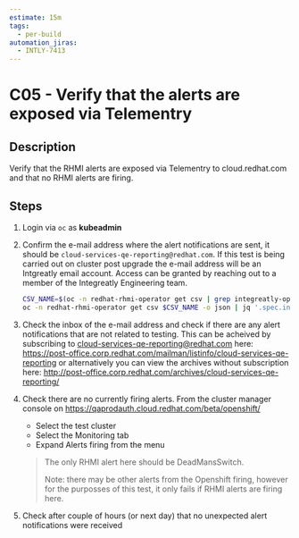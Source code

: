 ```yaml
---
estimate: 15m
tags:
  - per-build
automation_jiras:
  - INTLY-7413
---
```


# C05 - Verify that the alerts are exposed via Telementry

## Description

Verify that the RHMI alerts are exposed via Telementry to cloud.redhat.com and that no RHMI alerts are firing.

## Steps

1. Login via `oc` as **kubeadmin**

2. Confirm the e-mail address where the alert notifications are sent, it should be `cloud-services-qe-reporting@redhat.com`. If this test is being carried out on cluster post upgrade the e-mail address will be an Intgreatly email account. Access can be granted by reaching out to a member of the Integreatly Engineering team.

   ```bash
   CSV_NAME=$(oc -n redhat-rhmi-operator get csv | grep integreatly-operator | awk '{print $1}')
   oc -n redhat-rhmi-operator get csv $CSV_NAME -o json | jq '.spec.install.spec.deployments[] | select(.name=="rhmi-operator") | .spec.template.spec.containers[] | select(.name=="rhmi-operator") | .env[] | select(.name=="ALERTING_EMAIL_ADDRESS")'
   ```

3. Check the inbox of the e-mail address and check if there are any alert notifications that are not related to testing. This can be acheived by subscribing to cloud-services-qe-reporting@redhat.com here: https://post-office.corp.redhat.com/mailman/listinfo/cloud-services-qe-reporting or alternatively you can view the archives without subscription here: http://post-office.corp.redhat.com/archives/cloud-services-qe-reporting/

4. Check there are no currently firing alerts. From the cluster manager console on https://qaprodauth.cloud.redhat.com/beta/openshift/

   - Select the test cluster
   - Select the Monitoring tab
   - Expand Alerts firing from the menu

   > The only RHMI alert here should be DeadMansSwitch.
   >
   > Note: there may be other alerts from the Openshift firing, however for the purposses of this test, it only fails if RHMI alerts are firing here.

5. Check after couple of hours (or next day) that no unexpected alert notifications were received
